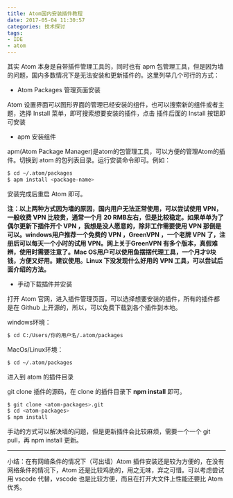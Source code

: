 ```yaml
---
title: Atom国内安装插件教程
date: 2017-05-04 11:30:57
categories: 技术探讨
tags:
- IDE
- atom
---
```


其实 Atom 本身是自带插件管理工具的，同时也有 apm 包管理工具，但是因为墙的问题，国内多数情况下是无法安装和更新插件的。这里列举几个可行的方式：

*   Atom Packages 管理页面安装

Atom 设置界面可以图形界面的管理已经安装的组件，也可以搜索新的组件或者主题，选择 Install 菜单，即可搜索想要安装的插件，点击 插件后面的 Install 按钮即可安装

*   apm 安装组件

apm(Atom Package Manager)是atom的包管理工具，可以方便的管理Atom的插件。切换到 atom 的包列表目录。运行安装命令即可。例如：

```bash
$ cd ~/.atom/packages
$ apm install <package-name>
```

安装完成后重启 Atom 即可。

**注：以上两种方式因为墙的原因，国内用户无法正常使用，可以尝试使用 VPN，一般收费 VPN 比较贵，通常一个月 20 RMB左右，但是比较稳定。如果单单为了偶尔更新下插件开个 VPN ，我想是没人愿意的，除非工作需要使用 VPN 那倒是可以。windows用户推荐一个免费的 VPN ，GreenVPN ，一个老牌 VPN 了，注册后可以每天一个小时的试用 VPN。网上关于GreenVPN 有多个版本，真假难辨，使用时需要注意了。Mac OS用户可以使用鱼摆摆代理工具，一个月才9块钱，方便又好用。建议使用。Linux 下没发现什么好用的 VPN 工具，可以尝试后面介绍的方法。**

*   手动下载插件并安装

打开 Atom 官网，进入插件管理页面，可以选择想要安装的插件，所有的插件都是在 Github 上开源的，所以，可以免费下载到各个插件到本地。

windows环境：

```bash
$ cd C:/Users/你的用户名/.atom/packages
```

MacOs/Linux环境：

```bash
$ cd ~/.atom/packages
```

进入到 atom 的插件目录

git clone 插件的源码，在 clone 的插件目录下 **npm install** 即可。

```bash
$ git clone <atom-packages>.git
$ cd <atom-packages>
$ npm install
```

手动的方式可以解决墙的问题，但是更新插件会比较麻烦，需要一个一个 git pull，再 npm install 更新。

---

小结：在有网络条件的情况下（可出墙）Atom 插件安装还是较为方便的，在没有网络条件的情况下，Atom 还是比较鸡肋的，用之无味，弃之可惜。可以考虑尝试用 vscode 代替，vscode 也是比较方便，而且在打开大文件上性能还要比 Atom 优秀。
